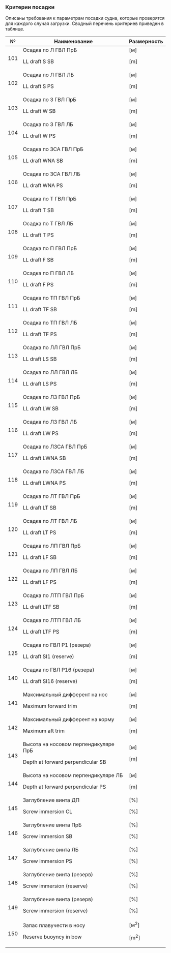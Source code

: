 ### Критерии посадки
Описаны требования к параметрам посадки судна, которые проверятся для каждого случая загрузки. 
Сводный перечень критериев приведен в таблице.

| №   | Наименование                                                                   | Размерность                             |
| --- | ------------------------------------------------------------------------------ | --------------------------------------- |
| 101 | Осадка по Л ГВЛ ПрБ </p><p> LL draft S SB                                      | [м] </p><p> [m]                         |
| 102 | Осадка по Л ГВЛ ЛБ </p><p> LL draft S PS                                       | [м] </p><p> [m]                         |
| 103 | Осадка по З ГВЛ ПрБ </p><p> LL draft W SB                                      | [м] </p><p> [m]                         |
| 104 | Осадка по З ГВЛ ЛБ </p><p> LL draft W PS                                       | [м] </p><p> [m]                         |
| 105 | Осадка по ЗСА ГВЛ ПрБ </p><p> LL draft WNA SB                                  | [м] </p><p> [m]                         |
| 106 | Осадка по ЗСА ГВЛ ЛБ </p><p> LL draft WNA PS                                   | [м] </p><p> [m]                         |
| 107 | Осадка по Т ГВЛ ПрБ </p><p> LL draft T SB                                      | [м] </p><p> [m]                         |
| 108 | Осадка по Т ГВЛ ЛБ </p><p> LL draft T PS                                       | [м] </p><p> [m]                         |
| 109 | Осадка по П ГВЛ ПрБ </p><p> LL draft F SB                                      | [м] </p><p> [m]                         |
| 110 | Осадка по П ГВЛ ЛБ </p><p> LL draft F PS                                       | [м] </p><p> [m]                         |
| 111 | Осадка по ТП ГВЛ ПрБ </p><p> LL draft TF SB                                    | [м] </p><p> [m]                         |
| 112 | Осадка по ТП ГВЛ ЛБ </p><p> LL draft TF PS                                     | [м] </p><p> [m]                         |
| 113 | Осадка по ЛЛ ГВЛ ПрБ </p><p> LL draft LS SB                                    | [м] </p><p> [m]                         |
| 114 | Осадка по ЛЛ ГВЛ ЛБ </p><p> LL draft LS PS                                     | [м] </p><p> [m]                         |
| 115 | Осадка по ЛЗ ГВЛ ПрБ </p><p> LL draft LW SB                                    | [м] </p><p> [m]                         |
| 116 | Осадка по ЛЗ ГВЛ ЛБ </p><p> LL draft LW PS                                     | [м] </p><p> [m]                         |
| 117 | Осадка по ЛЗСА ГВЛ ПрБ </p><p> LL draft LWNA SB                                | [м] </p><p> [m]                         |
| 118 | Осадка по ЛЗСА ГВЛ ЛБ </p><p> LL draft LWNA PS                                 | [м] </p><p> [m]                         |
| 119 | Осадка по ЛТ ГВЛ ПрБ </p><p> LL draft LT SB                                    | [м] </p><p> [m]                         |
| 120 | Осадка по ЛТ ГВЛ ЛБ </p><p> LL draft LT PS                                     | [м] </p><p> [m]                         |
| 121 | Осадка по ЛП ГВЛ ПрБ </p><p> LL draft LF SB                                    | [м] </p><p> [m]                         |
| 122 | Осадка по ЛП ГВЛ ЛБ </p><p> LL draft LF PS                                     | [м] </p><p> [m]                         |
| 123 | Осадка по ЛТП ГВЛ ПрБ </p><p>  LL draft LTF SB                                 | [м] </p><p> [m]                         |
| 124 | Осадка по ЛТП ГВЛ ЛБ </p><p> LL draft LTF PS                                   | [м] </p><p> [m]                         |
| 125 | Осадка по ГВЛ Р1 (резерв) </p><p> LL draft SI1 (reserve)                       | [м] </p><p> [m]                         |
| 140 | Осадка по ГВЛ Р16 (резерв) </p><p> LL draft SI16 (reserve)                     | [м] </p><p> [m]                         |
| 141 | Максимальный дифферент на нос  </p><p> Maximum forward trim                    | [м] </p><p> [m]                         |
| 142 | Максимальный дифферент на корму </p><p> Maximum aft trim                       | [м] </p><p> [m]                         |
| 143 | Высота на носовом перпендикуляре ПрБ </p><p> Depth at forward perpendicular SB | [м] </p><p> [m]                         |
| 144 | Высота на носовом перпендикуляре ЛБ </p><p> Depth at forward perpendicular PS  | [м] </p><p> [m]                         |
| 145 | Заглубление винта ДП </p><p> Screw immersion CL                                | [%] </p><p> [%]                         |
| 146 | Заглубление винта ПрБ </p><p> Screw immersion SB                               | [%] </p><p> [%]                         |
| 147 | Заглубление винта ЛБ </p><p> Screw immersion PS                                | [%] </p><p> [%]                         |
| 148 | Заглубление винта (резерв) </p><p> Screw immersion (reserve)                   | [%] </p><p> [%]                         |
| 149 | Заглубление винта (резерв) </p><p> Screw immersion (reserve)                   | [%] </p><p> [%]                         |
| 150 | Запас плавучести в носу </p><p> Reserve buoyncy in bow                         | [м<sup>2</sup>] </p><p> [m<sup>2</sup>] |
